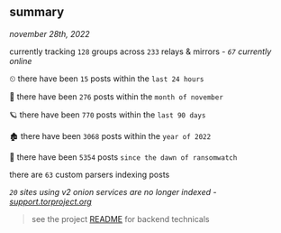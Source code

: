 
## summary
_november 28th, 2022_

currently tracking `128` groups across `233` relays & mirrors - _`67` currently online_

⏲ there have been `15` posts within the `last 24 hours`

🦈 there have been `276` posts within the `month of november`

🪐 there have been `770` posts within the `last 90 days`

🏚 there have been `3068` posts within the `year of 2022`

🦕 there have been `5354` posts `since the dawn of ransomwatch`

there are `63` custom parsers indexing posts

_`20` sites using v2 onion services are no longer indexed - [support.torproject.org](https://support.torproject.org/onionservices/v2-deprecation/)_

> see the project [README](https://github.com/joshhighet/ransomwatch#ransomwatch--) for backend technicals
